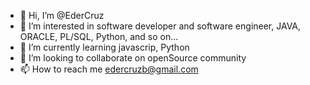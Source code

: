 - 👋 Hi, I’m @EderCruz
- 👀 I’m interested in software developer and software engineer, JAVA, ORACLE, PL/SQL, Python, and so on...
- 🌱 I’m currently learning javascrip, Python
- 💞️ I’m looking to collaborate on openSource community
- 📫 How to reach me edercruzb@gmail.com

<!---
EderCruz/EderCruz is a ✨ special ✨ repository because its `README.md` (this file) appears on your GitHub profile.
You can click the Preview link to take a look at your changes.
--->
